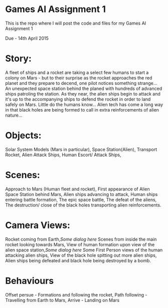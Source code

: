 # Games AI Assignment 1
This is the repo where I will post the code and files for my Games AI Assignment 1

Due - 14th April 2015

# Story:
A fleet of ships and a rocket are taking a select few humans to start a colony on Mars - but to their surprise as the rocket approaches the red planet and they prepare to decend, one pilot notices something strange... An unexpected space station behind the planed with hundreds of advanced ships patroling the station. As they near, the alien ships begin to attack and it's up to the accompanying ships to defend the rocket in order to land safely on Mars. Little do the humans know... Alien tech has come a long way in that black holes are being formed to call in extra reinforcements of alien nature...

# Objects:
Solar System Models (Mars in particular),
Space Station(Alien),
Transport Rocket,
Alien Attack Ships,
Human Escort/ Attack Ships,


# Scenes:
Approach to Mars (Human fleet and rocket),
First appearance of Alien Space Station behind Mars,
Alien ships advancing to attack,
Human ships entering battle formation,
The epic space battle,
The defeat of the aliens,
The destruction/ close of the black holes transporting alien reinforcements.

# Camera Views:
Rocket coming from Earth,*Some dialog here*
Scenes from inside the main rocket looking towards Mars,
View of human formation upon view of the alien space station,*Some dialog here*
Some First Person views of the human attacking alien ships,
View of the black hole spitting out more alien ships,
Alien ships being defeated and black hole being destroyed by a bomb.

# Behaviours
Offset persue - Formations and following the rocket,
Path following - Travelling from Earth to Mars,
Arrive - Landing on Mars

